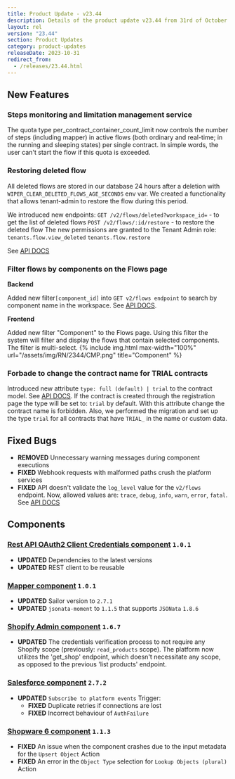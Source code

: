```yaml
---
title: Product Update - v23.44
description: Details of the product update v23.44 from 31rd of October 2023.
layout: rel
version: "23.44"
section: Product Updates
category: product-updates
releaseDate: 2023-10-31
redirect_from:
  - /releases/23.44.html
---
```


## New Features
### Steps monitoring and limitation management service

The quota type per_contract_container_count_limit now controls the number of steps (including mapper) in active flows (both ordinary and real-time; in the running and sleeping states) per single contract. In simple words, the user can't start the flow if this quota is exceeded.

### Restoring deleted flow
All deleted flows are stored in our database 24 hours after a deletion with `WIPER_CLEAR_DELETED_FLOWS_AGE_SECONDS` env var.
We created a functionality that allows tenant-admin to restore the flow during this period.

We introduced new endpoints:
`GET /v2/flows/deleted?workspace_id=` - to get the list of deleted flows
`POST /v2/flows/:id/restore` - to restore the deleted flow
The new permissions are granted to the Tenant Admin role:
`tenants.flow.view_deleted`
`tenants.flow.restore`

See [API DOCS](https://api.elastic.io/docs/v2#/flows)


### Filter flows by components on the Flows page

**Backend**

Added new filter`[component_id]` into `GET v2/flows endpoint` to search by component name in the workspace.
See [API DOCS](https://api.elastic.io/docs/v2#/flows/get_flows).

**Frontend**

Added new filter "Component" to the Flows page. Using this filter the system will filter and display the flows that contain selected components. The filter is multi-select.
{% include img.html max-width="100%" url="/assets/img/RN/2344/CMP.png" title="Component" %}

### Forbade to change the contract name for TRIAL contracts

Introduced new attribute `type: full (default) | trial` to the contract model. See [API DOCS](https://api.elastic.io/docs/v2#/contracts).
If the contract is created through the registration page the type will be set to: `trial` by default. With this attribute change the contract name is forbidden.
Also, we performed the migration and set up the type `trial` for all contracts that have `TRIAL_` in the name or custom data.

## Fixed Bugs

*   **REMOVED** Unnecessary warning messages during component executions
*   **FIXED** Webhook requests with malformed paths crush the platform services
*   **FIXED** API doesn't validate the `log_level` value for the `v2/flows` endpoint. Now, allowed values are: `trace`, `debug`, `info`, `warn`, `error`, `fatal`. See [API DOCS](https://api.elastic.io/docs/v2#/flows/patch_flows__flow_id)

## Components

### [Rest API OAuth2 Client Credentials component](/components/rest-api-client-credentials-auth-component/) `1.0.1`
*   **UPDATED** Dependencies to the latest versions
*   **UPDATED**  REST client to be reusable

### [Mapper component](/components/mapper/) `1.0.1`
*   **UPDATED** Sailor version to `2.7.1`
*   **UPDATED**  `jsonata-moment` to `1.1.5` that supports `JSONata` `1.8.6`

### [Shopify Admin component](/components/shopify-admin-component/) `1.6.7`
*   **UPDATED** The credentials verification process to not require any Shopify scope (previously: `read_products` scope). The platform now utilizes the 'get_shop' endpoint, which doesn't necessitate any scope, as opposed to the previous 'list products' endpoint.

### [Salesforce сomponent](/components/salesforce/) `2.7.2`
*   **UPDATED** `Subscribe to platform events` Trigger:
    *   **FIXED** Duplicate retries if connections are lost
    *   **FIXED** Incorrect behaviour of `AuthFailure`

### [Shopware 6 component](/components/shopware-6/) `1.1.3`
*   **FIXED** An issue when the component crashes due to the input metadata for the `Upsert Object` Action
*   **FIXED** An error in the `Object Type` selection for `Lookup Objects (plural)` Action
